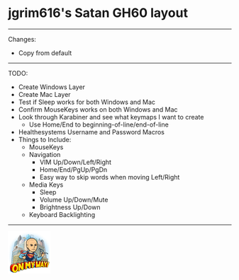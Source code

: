 # jgrim616's Satan GH60 layout

---

Changes:

*   Copy from default

---

TODO:

*   Create Windows Layer
*   Create Mac Layer
*   Test if Sleep works for both Windows and Mac
*   Confirm MouseKeys works on both Windows and Mac
*   Look through Karabiner and see what keymaps I want to create
    *   Use Home/End to beginning-of-line/end-of-line
*   Healthesystems Username and Password Macros
*   Things to Include:
    *   MouseKeys
    *   Navigation
        *   VIM Up/Down/Left/Right
        *   Home/End/PgUp/PgDn
        *   Easy way to skip words when moving Left/Right
    *   Media Keys
        *   Sleep
        *   Volume Up/Down/Mute
        *   Brightness Up/Down
    *   Keyboard Backlighting

---

![on_my_way.png](on_my_way.png)
